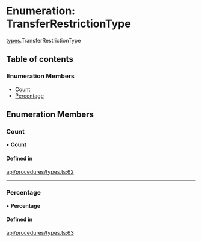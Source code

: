 # Enumeration: TransferRestrictionType

[types](../wiki/types).TransferRestrictionType

## Table of contents

### Enumeration Members

- [Count](../wiki/types.TransferRestrictionType#count)
- [Percentage](../wiki/types.TransferRestrictionType#percentage)

## Enumeration Members

### Count

• **Count**

#### Defined in

[api/procedures/types.ts:62](https://github.com/PolymathNetwork/polymesh-sdk/blob/c6fe1be3/src/api/procedures/types.ts#L62)

___

### Percentage

• **Percentage**

#### Defined in

[api/procedures/types.ts:63](https://github.com/PolymathNetwork/polymesh-sdk/blob/c6fe1be3/src/api/procedures/types.ts#L63)
